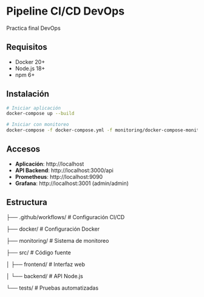 # Pipeline CI/CD DevOps
Practica final DevOps

## Requisitos
- Docker 20+
- Node.js 18+
- npm 6+

## Instalación
```bash
# Iniciar aplicación
docker-compose up --build

# Iniciar con monitoreo
docker-compose -f docker-compose.yml -f monitoring/docker-compose-monitoring.yml up
```

## Accesos
- **Aplicación**: http://localhost
- **API Backend**: http://localhost:3000/api
- **Prometheus**: http://localhost:9090
- **Grafana**: http://localhost:3001 (admin/admin)

## Estructura

├── .github/workflows/    # Configuración CI/CD

├── docker/               # Configuración Docker

├── monitoring/           # Sistema de monitoreo

├── src/                  # Código fuente

│   ├── frontend/         # Interfaz web

│   └── backend/          # API Node.js

└── tests/                # Pruebas automatizadas

